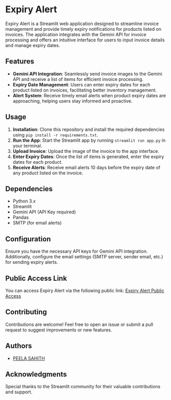 # Expiry Alert

Expiry Alert is a Streamlit web application designed to streamline invoice management and provide timely expiry notifications for products listed on invoices. The application integrates with the Gemini API for invoice processing and offers an intuitive interface for users to input invoice details and manage expiry dates.

## Features

- **Gemini API Integration**: Seamlessly send invoice images to the Gemini API and receive a list of items for efficient invoice processing.
- **Expiry Date Management**: Users can enter expiry dates for each product listed on invoices, facilitating better inventory management.
- **Alert System**: Receive timely email alerts when product expiry dates are approaching, helping users stay informed and proactive.

## Usage

1. **Installation**: Clone this repository and install the required dependencies using `pip install -r requirements.txt`.
2. **Run the App**: Start the Streamlit app by running `streamlit run app.py` in your terminal.
3. **Upload Invoice**: Upload the image of the invoice to the app interface.
4. **Enter Expiry Dates**: Once the list of items is generated, enter the expiry dates for each product.
5. **Receive Alerts**: Receive email alerts 10 days before the expiry date of any product listed on the invoice.

## Dependencies

- Python 3.x
- Streamlit
- Gemini API (API Key required)
- Pandas
- SMTP (for email alerts)

## Configuration

Ensure you have the necessary API keys for Gemini API integration. Additionally, configure the email settings (SMTP server, sender email, etc.) for sending expiry alerts.


## Public Access Link

You can access Expiry Alert via the following public link:
[Expiry Alert Public Access](http://ec2-52-66-151-139.ap-south-1.compute.amazonaws.com:8501/)

## Contributing

Contributions are welcome! Feel free to open an issue or submit a pull request to suggest improvements or new features.

## Authors

- [PEELA SAHITH](https://github.com/sahith1s)

## Acknowledgments

Special thanks to the Streamlit community for their valuable contributions and support.
